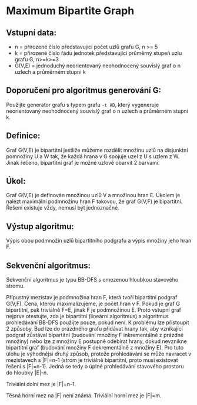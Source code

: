 # Maximum Bipartite Graph

## Vstupní data:

* n = přirozené číslo představující počet uzlů grafu G, n >= 5
* k = přirozené číslo řádu jednotek představující průměrný stupeň uzlu grafu G, n>=k>=3
* G(V,E) = jednoduchý neorientovaný neohodnocený souvislý graf
  o n uzlech a průměrném stupni k

## Doporučení pro algoritmus generování G:

Použijte generator grafu s typem grafu `-t AD`, který vygeneruje
neorientovaný neohodnocený souvislý graf o n uzlech a průměrném stupni k.

## Definice:

Graf G(V,E) je bipartitní jestliže můžeme rozdělit množinu uzlů na disjunktní
pomnožiny U a W tak, že každá hrana v G spojuje uzel z U s uzlem z W.
Jinak řečeno, bipartitní graf je možné uzlově obarvit 2 barvami.

## Úkol:

Graf G(V,E) je definován množinou uzlů V a množinou hran E. Úkolem je
nalézt maximální podmnožinu hran F takovou, že graf G(V,F) je bipartitní.
Řešení existuje vždy, nemusí být jednoznačné.
 
## Výstup algoritmu:

Výpis obou podmnožin uzlů bipartitního podgrafu a výpis množiny jeho hran F.

## Sekvenční algoritmus:

Sekvenční algoritmus je typu BB-DFS s omezenou hloubkou stavového stromu.

Přípustný mezistav je podmnožina hran F, která tvoří bipartitní podgraf G(V,F).
Cena, kterou maximalizujeme, je počet hran v F. Pokud je graf G bipartitní, pak
triviálně F=E, jinak F je podmnožinou E. Proto vstupní graf nejprve otestujte,
zda je bipartitní (lineární algoritmus) a algoritmus prohledávání BB-DFS
použijte pouze, pokud není. K problému lze přistoupit 2 způsoby. Bud lze
do prázdného grafu přidávat hrany tak, aby vznikající podgraf zůstával
bipartitní (budování množiny F inkrementálně z prázdné množiny) nebo lze
z množiny E postupně odebírat hrany, dokud nevznikne bipartitní graf
(budování množiny F dekrementálně z množiny E). Pro tuto úlohu je
výhodnějsi druhý způsob, protože prohledávání se může navracet v mezistavech
s |F|=n-1 (strom je triviálně bipartitní, proto musi existovat řešení
s |F|=n-1). Jedná se tedy o úplné prohledávání stavového prostoru
do hloubky |E|-n.

Triviální dolní mez je |F|=n-1.

Těsná horní mez na |F| není známa. Triviální horní mez je |F|=m.
